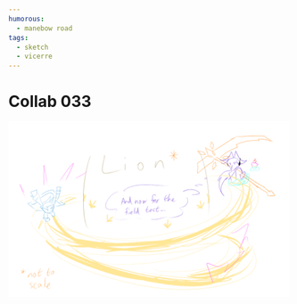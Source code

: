 ```yaml
---
humorous:
  - manebow road
tags:
  - sketch
  - vicerre
---
```


# Collab 033

<img src="assets/2025-04-15_panel-066.png">
